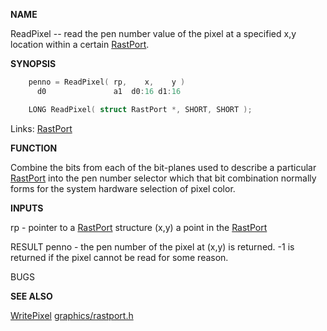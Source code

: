 
**NAME**

ReadPixel -- read the pen number value of the pixel at a
specified x,y location within a certain [RastPort](_00AF).

**SYNOPSIS**

```c
    penno = ReadPixel( rp,    x,    y )
      d0               a1  d0:16 d1:16

    LONG ReadPixel( struct RastPort *, SHORT, SHORT );

```
Links: [RastPort](_00AF) 

**FUNCTION**

Combine the bits from each of the bit-planes used to describe
a particular [RastPort](_00AF) into the pen number selector which that
bit combination normally forms for the system hardware selection
of pixel color.

**INPUTS**

rp -  pointer to a [RastPort](_00AF) structure
(x,y) a point in the [RastPort](_00AF)

RESULT
penno - the pen number of the pixel at (x,y) is returned.
-1 is returned if the pixel cannot be read for some reason.

BUGS

**SEE ALSO**

[WritePixel](WritePixel)    [graphics/rastport.h](_00AF)
